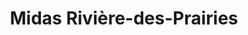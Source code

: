 ---
title: "Midas Rivière-des-Prairies"
url: /montreal/midas-riviere-des-prairies/
shop: car repair
---